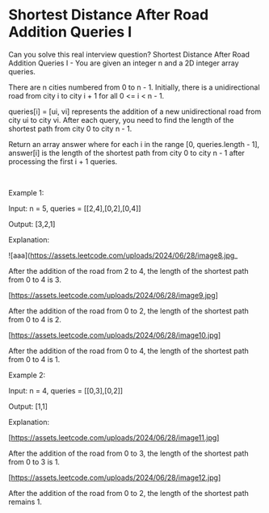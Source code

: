 # Shortest Distance After Road Addition Queries I

Can you solve this real interview question? Shortest Distance After Road Addition Queries I - You are given an integer n and a 2D integer array queries.

There are n cities numbered from 0 to n - 1. Initially, there is a unidirectional road from city i to city i + 1 for all 0 <= i < n - 1.

queries[i] = [ui, vi] represents the addition of a new unidirectional road from city ui to city vi. After each query, you need to find the length of the shortest path from city 0 to city n - 1.

Return an array answer where for each i in the range [0, queries.length - 1], answer[i] is the length of the shortest path from city 0 to city n - 1 after processing the first i + 1 queries.

 

Example 1:

Input: n = 5, queries = [[2,4],[0,2],[0,4]]

Output: [3,2,1]

Explanation:

![aaa](https://assets.leetcode.com/uploads/2024/06/28/image8.jpg_

After the addition of the road from 2 to 4, the length of the shortest path from 0 to 4 is 3.

[https://assets.leetcode.com/uploads/2024/06/28/image9.jpg]

After the addition of the road from 0 to 2, the length of the shortest path from 0 to 4 is 2.

[https://assets.leetcode.com/uploads/2024/06/28/image10.jpg]

After the addition of the road from 0 to 4, the length of the shortest path from 0 to 4 is 1.

Example 2:

Input: n = 4, queries = [[0,3],[0,2]]

Output: [1,1]

Explanation:

[https://assets.leetcode.com/uploads/2024/06/28/image11.jpg]

After the addition of the road from 0 to 3, the length of the shortest path from 0 to 3 is 1.

[https://assets.leetcode.com/uploads/2024/06/28/image12.jpg]

After the addition of the road from 0 to 2, the length of the shortest path remains 1.
